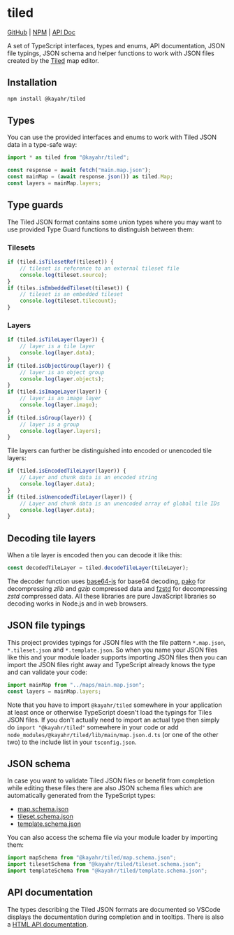 tiled
=====

[GitHub] | [NPM] | [API Doc]

A set of TypeScript interfaces, types and enums, API documentation, JSON file typings, JSON schema and helper functions to work with JSON files created by the [Tiled] map editor.

Installation
------------

```sh
npm install @kayahr/tiled
```

Types
-----

You can use the provided interfaces and enums to work with Tiled JSON data in a type-safe way:

```typescript
import * as tiled from "@kayahr/tiled";

const response = await fetch("main.map.json");
const mainMap = (await response.json()) as tiled.Map;
const layers = mainMap.layers;
```

Type guards
-----------

The Tiled JSON format contains some union types where you may want to use provided Type Guard functions to distinguish between them:

### Tilesets

```typescript
if (tiled.isTilesetRef(tileset)) {
    // tileset is reference to an external tileset file
    console.log(tileset.source);
}
if (tiles.isEmbeddedTileset(tileset)) {
    // tileset is an embedded tileset
    console.log(tileset.tilecount);
}
```

### Layers

```typescript
if (tiled.isTileLayer(layer)) {
    // layer is a tile layer
    console.log(layer.data);
}
if (tiled.isObjectGroup(layer)) {
    // layer is an object group
    console.log(layer.objects);
}
if (tiled.isImageLayer(layer)) {
    // layer is an image layer
    console.log(layer.image);
}
if (tiled.isGroup(layer)) {
    // layer is a group
    console.log(layer.layers);
}
```

Tile layers can further be distinguished into encoded or unencoded tile layers:

```typescript
if (tiled.isEncodedTileLayer(layer)) {
    // Layer and chunk data is an encoded string
    console.log(layer.data);
}
if (tiled.isUnencodedTileLayer(layer)) {
    // Layer and chunk data is an unencoded array of global tile IDs
    console.log(layer.data);
}
```

Decoding tile layers
--------------------

When a tile layer is encoded then you can decode it like this:

```typescript
const decodedTileLayer = tiled.decodeTileLayer(tileLayer);
```

The decoder function uses [base64-js] for base64 decoding, [pako] for decompressing *zlib* and *gzip* compressed data and [fzstd] for decompressing *zstd* compressed data. All these libraries are pure JavaScript libraries so decoding works in Node.js and in web browsers.


JSON file typings
-----------------

This project provides typings for JSON files with the file pattern `*.map.json`, `*.tileset.json` and `*.template.json`. So when you name your JSON files like this and your module loader supports importing JSON files then you can import the JSON files right away and TypeScript already knows the type and can validate your code:

```typescript
import mainMap from "../maps/main.map.json";
const layers = mainMap.layers;
```

Note that you have to import `@kayahr/tiled` somewhere in your application at least once or otherwise TypeScript doesn't load the typings for Tiles JSON files. If you don't actually need to import an actual type then simply do `import "@kayahr/tiled"` somewhere in your code or add `node_modules/@kayahr/tiled/lib/main/map.json.d.ts` (or one of the other two) to the include list in your `tsconfig.json`.

JSON schema
-----------

In case you want to validate Tiled JSON files or benefit from completion while editing these files there are also JSON schema files which are automatically generated from the TypeScript types:

* [map.schema.json](https://kayahr.github.io/tiled/map.schema.json)
* [tileset.schema.json](https://kayahr.github.io/tiled/tileset.schema.json)
* [template.schema.json](https://kayahr.github.io/tiled/template.schema.json)

You can also access the schema file via your module loader by importing them:

```typescript
import mapSchema from "@kayahr/tiled/map.schema.json";
import tilesetSchema from "@kayahr/tiled/tileset.schema.json";
import templateSchema from "@kayahr/tiled/template.schema.json";
```

API documentation
-----------------

The types describing the Tiled JSON formats are documented so VSCode displays the documentation during completion and in tooltips. There is also a [HTML API documentation](https://kayahr.github.io/tiled/).

[API Doc]: https://kayahr.github.io/tiled/
[GitHub]: https://github.com/kayahr/tiled/
[NPM]: https://www.npmjs.com/package/@kayahr/tiled/
[Tiled]: https://www.mapeditor.org/
[base64-js]: https://www.npmjs.com/package/base64-js
[pako]: https://www.npmjs.com/package/pako
[fzstd]: https://www.npmjs.com/package/fzstd
